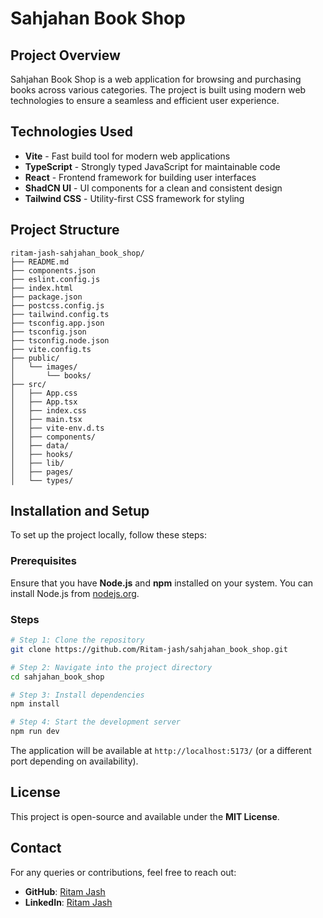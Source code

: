 # Sahjahan Book Shop

## Project Overview
Sahjahan Book Shop is a web application for browsing and purchasing books across various categories. The project is built using modern web technologies to ensure a seamless and efficient user experience.

## Technologies Used
- **Vite** - Fast build tool for modern web applications
- **TypeScript** - Strongly typed JavaScript for maintainable code
- **React** - Frontend framework for building user interfaces
- **ShadCN UI** - UI components for a clean and consistent design
- **Tailwind CSS** - Utility-first CSS framework for styling

## Project Structure
```
ritam-jash-sahjahan_book_shop/
├── README.md
├── components.json
├── eslint.config.js
├── index.html
├── package.json
├── postcss.config.js
├── tailwind.config.ts
├── tsconfig.app.json
├── tsconfig.json
├── tsconfig.node.json
├── vite.config.ts
├── public/
│   └── images/
│       └── books/
├── src/
│   ├── App.css
│   ├── App.tsx
│   ├── index.css
│   ├── main.tsx
│   ├── vite-env.d.ts
│   ├── components/
│   ├── data/
│   ├── hooks/
│   ├── lib/
│   ├── pages/
│   └── types/
```

## Installation and Setup
To set up the project locally, follow these steps:

### Prerequisites
Ensure that you have **Node.js** and **npm** installed on your system. You can install Node.js from [nodejs.org](https://nodejs.org/).

### Steps
```sh
# Step 1: Clone the repository
git clone https://github.com/Ritam-jash/sahjahan_book_shop.git

# Step 2: Navigate into the project directory
cd sahjahan_book_shop

# Step 3: Install dependencies
npm install

# Step 4: Start the development server
npm run dev
```

The application will be available at `http://localhost:5173/` (or a different port depending on availability).


## License
This project is open-source and available under the **MIT License**.

## Contact
For any queries or contributions, feel free to reach out:
- **GitHub**: [Ritam Jash](https://github.com/Ritam-jash)
- **LinkedIn**: [Ritam Jash](https://www.linkedin.com/in/ritam-jash)

